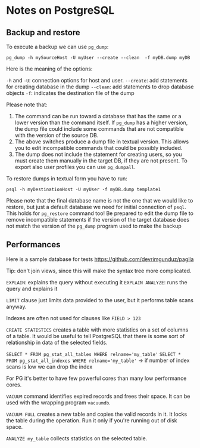 # Notes on PostgreSQL

## Backup and restore
To execute a backup we can use `pg_dump`:

```shell
pg_dump -h mySourceHost -U myUser --create --clean  -f myDB.dump myDB
```

Here is the meaning of the options:

`-h` and `-U`: connection options for host and user.
`--create`: add statements for creating database in the dump
`--clean`: add statements to drop database objects 
`-f`: indicates the destination file of the dump

Please note that:
1. The command can be run toward a database that has the same or a lower version than the command itself. 
If `pg_dump` has a higher version, the dump file could include some commands that are not compatible with the version of the source DB.
2. The above switches produce a dump file in textual version. This allows you to edit incompatible commands that could be possibly included.
3. The dump does not include the statement for creating users, so you must create them manually in the target DB, if they are not present. 
To export also user profiles you can use `pg_dumpall`.

To restore dumps in textual form you have to run:
```shell
psql -h myDestinationHost -U myUser -f myDB.dump template1
```

Please note that the final database name is not the one that we would like to restore, but just a default database we need for initial connection of `psql`.
This holds for `pg_restore` command too! 
Be prepared to edit the dump file to remove incompatible statements if the version of the target database does not match the version of the `pg_dump` program used to make the backup

## Performances

Here is a sample database for tests https://github.com/devrimgunduz/pagila

Tip: don't join views, since this will make the syntax tree more complicated.

`EXPLAIN`: explains the query without executing it
`EXPLAIN ANALYZE`: runs the query and explains it

`LIMIT` clause just limits data provided to the user, but it performs table scans anyway.

Indexes are often not used for clauses like `FIELD > 123`

`CREATE STATISTICS` creates a table with more statistics on a set of columns of a table. It would be useful to tell PostgreSQL that
there is some sort of relationship in data of the selected fields.

`SELECT * FROM pg_stat_all_tables WHERE relname='my_table'`
`SELECT * FROM pg_stat_all_indexes WHERE relname='my_table'` -> if number of index scans is low we can drop the index

For PG it's better to have few powerful cores than many low performance cores.

`VACUUM` command identifies expired records and frees their space. It can be used with the wrapping program `vacuumdb`.

`VACUUM FULL` creates a new table and copies the valid records in it. It locks the table during the operation. Run it only if you're running out of disk space.

`ANALYZE my_table` collects statistics on the selected table.